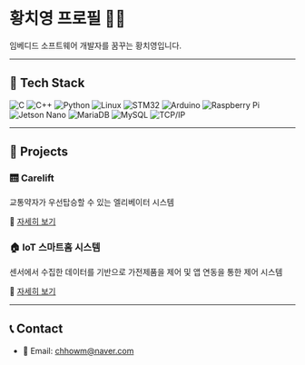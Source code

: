 # 황치영 프로필 👨‍💻

임베디드 소프트웨어 개발자를 꿈꾸는 황치영입니다.

---

## 🔧 Tech Stack

![C](https://img.shields.io/badge/C-000000?style=flat&logo=c&logoColor=white) 
![C++](https://img.shields.io/badge/C++-00599C?style=flat&logo=c%2B%2B&logoColor=white)
![Python](https://img.shields.io/badge/Python-3776AB?style=flat&logo=python&logoColor=white)
![Linux](https://img.shields.io/badge/Linux-FCC624?style=flat&logo=linux&logoColor=black)
![STM32](https://img.shields.io/badge/STM32-0076D6?style=flat&logo=STMicroelectronics&logoColor=white) 
![Arduino](https://img.shields.io/badge/Arduino-00979D?style=flat&logo=Arduino&logoColor=white)
![Raspberry Pi](https://img.shields.io/badge/Raspberry_Pi-A22846?style=flat&logo=Raspberry-Pi&logoColor=white)
![Jetson Nano](https://img.shields.io/badge/Jetson_Nano-76B900?style=flat&logo=nvidia&logoColor=white)
![MariaDB](https://img.shields.io/badge/MariaDB-003545?style=flat&logo=mariadb&logoColor=white)
![MySQL](https://img.shields.io/badge/MySQL-4479A1?style=flat&logo=mysql&logoColor=white)
![TCP/IP](https://img.shields.io/badge/TCP/IP-000000?style=flat&logo=internet-explorer&logoColor=white)

---

## 📂 Projects

### 🛗 Carelift

교통약자가 우선탑승할 수 있는 엘리베이터 시스템

🔗 [자세히 보기](https://github.com/chhowm/edge_elevator.git)

### 🏠 IoT 스마트홈 시스템

센서에서 수집한 데이터를 기반으로 가전제품을 제어 및 앱 연동을 통한 제어 시스템

🔗 [자세히 보기](https://github.com/chhowm/edge_smarthome.git)

---

## 📞 Contact

- 📧 Email: chhowm@naver.com  

